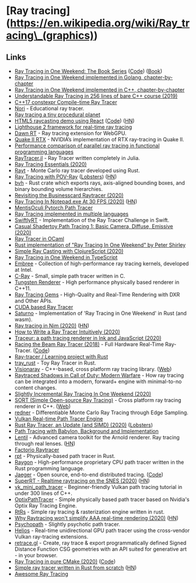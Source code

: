 # \[Ray tracing]\(https://en.wikipedia.org/wiki/Ray_tracing\_(graphics))

## Links

* [Ray Tracing in One Weekend: The Book Series](https://raytracing.github.io) ([Code](https://github.com/raytracing/raytracing.github.io/)) ([Book](https://raytracing.github.io/books/RayTracingInOneWeekend.html))
* [Ray Tracing in One Weekend implemented in Golang, chapter-by-chapter](https://github.com/hunterloftis/oneweekend)
* [Ray Tracing in One Weekend implemented in C++, chapter-by-chapter](https://github.com/utilForever/ray-tracing-in-one-weekend-cpp)
* [Understandable Ray Tracing in 256 lines of bare C++ course (2019)](https://github.com/ssloy/tinyraytracer)
* [C++17 constexpr Compile-time Ray Tracer](https://github.com/tcbrindle/raytracer.hpp)
* [Nori](https://github.com/wjakob/nori) - Educational ray tracer.
* [Ray tracing a tiny procedural planet](http://casual-effects.com/research/McGuire2019ProcGen/McGuire2019ProcGen.pdf)
* [HTML5 raycasting demo using React](https://ahuth.github.io/raycast/) ([Code](https://github.com/ahuth/raycast)) ([HN](https://news.ycombinator.com/item?id=22725275))
* [Lighthouse 2 framework for real-time ray tracing](https://github.com/jbikker/lighthouse2)
* [Dawn RT](https://github.com/maierfelix/dawn-ray-tracing) - Ray tracing extension for WebGPU.
* [Quake II RTX](https://github.com/NVIDIA/Q2RTX) - NVIDIA’s implementation of RTX ray-tracing in Quake II.
* [Performance comparison of parallel ray tracing in functional programming languages](https://github.com/athas/raytracers)
* [RayTracer.jl](https://github.com/avik-pal/RayTracer.jl) - Ray Tracer written completely in Julia.
* [Ray Tracing Essentials (2020)](https://www.youtube.com/playlist?list=PL5B692fm6--sgm8Uiava0IIvUojjFOCSR)
* [Rayt](https://github.com/Dalamar42/rayt) - Monte Carlo ray tracer developed using Rust.
* [Ray Tracing with POV-Ray](https://github.com/spcask/pov-ray-tracing) ([Lobsters](https://lobste.rs/s/qczs5u/ray_tracing_with_pov_ray\_25\_scenes\_25\_days)) ([HN](https://news.ycombinator.com/item?id=23042993))
* [bvh](https://github.com/svenstaro/bvh) - Rust crate which exports rays, axis-aligned bounding boxes, and binary bounding volume hierarchies.
* [Revisiting the Businesscard Raytracer (2020)](http://fabiensanglard.net/revisiting_the_businesscard_raytracer/index.html)
* [Ray Tracing In Notepad.exe At 30 FPS (2020)](http://kylehalladay.com/blog/2020/05/20/Rendering-With-Notepad.html) ([HN](https://news.ycombinator.com/item?id=23246221))
* [MentisOculi Pytorch Path Tracer](https://github.com/mmirman/MentisOculi)
* [Ray Tracing implemented in multiple languages](https://github.com/matt77hias/smallpt)
* [SwiftlyRT](https://github.com/sbehnke/SwiftlyRT) - Implementation of the Ray Tracer Challenge in Swift.
* [Casual Shadertoy Path Tracing 1: Basic Camera, Diffuse, Emissive (2020)](https://blog.demofox.org/2020/05/25/casual-shadertoy-path-tracing-1-basic-camera-diffuse-emissive/)
* [Ray Tracer in OCaml](https://github.com/Kamirus/ray-tracer)
* [Rust implementation of "Ray Tracing In One Weekend" by Peter Shirley](https://github.com/jorendorff/rust-raytrace)
* [Simple Ray Casting with ClojureScript (2020)](https://andreyorst.gitlab.io/posts/2020-06-04-simple-ray-casting-with-clojurescript/)
* [Ray Tracing in One Weekend in TypeScript](https://github.com/ahuth/raytrace2)
* [Embree](https://github.com/embree/embree) - Collection of high-performance ray tracing kernels, developed at Intel.
* [C-Ray](https://github.com/VKoskiv/c-ray) - Small, simple path tracer written in C.
* [Tungsten Renderer](https://github.com/tunabrain/tungsten) - High performance physically based renderer in C++11.
* [Ray Tracing Gems](https://link.springer.com/book/10.1007/978-1-4842-4427-2) - High-Quality and Real-Time Rendering with DXR and Other APIs.
* [CUDA based Ray Tracer](https://github.com/xlnx/cuda-raytracer)
* [Saturno](https://github.com/alvarosan/saturno) - Implementation of 'Ray Tracing in One Weekend' in Rust (and wasm).
* [Ray tracing in Nim (2020)](https://nim-lang.org/blog/2020/06/30/ray-tracing-in-nim.html) ([HN](https://news.ycombinator.com/item?id=23707286))
* [How to Write a Ray Tracer Intuitively (2020)](https://blog.scottlogic.com/2020/03/10/raytracer-how-to.html)
* [Traceur: a path tracing renderer in Ink and JavaScript (2020)](https://dotink.co/posts/traceur/)
* [Racing the Beam Ray Tracer (2018)](https://tomverbeure.github.io/rtl/2018/11/26/Racing-the-Beam-Ray-Tracer.html) - Full Hardware Real-Time Ray-Tracer. ([Code](https://github.com/tomverbeure/rt))
* [Ray-tracer / Learning project with Rust](https://github.com/qu4k/rain)
* [tray_rust](https://github.com/Twinklebear/tray_rust) - Toy Ray Tracer in Rust.
* [Visionaray](https://github.com/szellmann/visionaray) - C++-based, cross platform ray tracing library. ([Web](https://vis.uni-koeln.de/forschung/software-visionaray))
* [Raytraced Shadows in Call of Duty: Modern Warfare](https://www.activision.com/cdn/research/Raytraced_Shadows_in_Call_of_Duty_Modern_Warfare.pdf) - How ray tracing can be integrated into a modern, forward+ engine with minimal-to-no content changes.
* [Slightly Incremental Ray Tracing In One Weekend (2020)](https://www.peterstefek.me/incr-ray-tracer.html)
* [SORT (Simple Open-source Ray Tracing)](https://github.com/JiayinCao/SORT) - Cross platform ray tracing renderer in C++. ([Web](https://sort-renderer.com))
* [redner](https://github.com/BachiLi/redner) - Differentiable Monte Carlo Ray Tracing through Edge Sampling.
* [Vulkan Real-time Path Tracer Engine](https://github.com/Zielon/PBRVulkan)
* [Rust Ray Tracer, an Update (and SIMD) (2020)](https://siliconsprawl.com/2020/11/06/simd-ray-tracer.html) ([Lobsters](https://lobste.rs/s/kpfbis/rust_ray_tracer_update_simd))
* [Path Tracing with Babylon, Background and Implementation](https://forum.babylonjs.com/t/path-tracing-with-babylon-background-and-implementation/12832)
* [Lentil](https://www.lentil.xyz) - Advanced camera toolkit for the Arnold renderer. Ray tracing through real lenses. ([HN](https://news.ycombinator.com/item?id=25045034))
* [Factorio Raytracer](https://twitter.com/notch/status/1328335971176370181)
* [rpt](https://github.com/ekzhang/rpt) - Physically-based path tracer in Rust.
* [Raygon](https://github.com/raygon-renderer/readme) - High-performance proprietary CPU path tracer written in the Rust programming language.
* [Jaeger](https://www.jaegertracing.io) - Open source, end-to-end distributed tracing. ([Code](https://github.com/jaegertracing/jaeger))
* [SuperRT - Realtime raytracing on the SNES (2020)](https://www.shironekolabs.com/posts/superrt/) ([HN](https://news.ycombinator.com/item?id=25431203))
* [vk_mini_path_tracer](https://github.com/nvpro-samples/vk_mini_path_tracer) - Beginner-friendly Vulkan path tracing tutorial in under 300 lines of C++.
* [OptixPathTracer](https://github.com/knightcrawler25/Optix-PathTracer) - Simple physically based path tracer based on Nvidia's Optix Ray Tracing Engine.
* [RtRs](https://github.com/universome/rtrs) - Simple ray tracing & rasterization engine written in rust.
* [Why Raytracing won't simplify AAA real-time rendering (2020)](http://c0de517e.blogspot.com/2020/12/why-raytracing-wont-simplify-aaa-real.html) ([HN](https://news.ycombinator.com/item?id=25557354))
* [Psychopath](https://github.com/cessen/psychopath) - Slightly psychotic path tracer.
* [Helios](https://github.com/diharaw/Helios) - Real-time unidirectional GPU path tracer using the cross-vendor Vulkan ray-tracing extensions.
* [retrace.gl](https://github.com/stasilo/retrace.gl) - Create, ray trace & export programmatically defined Signed Distance Function CSG geometries with an API suited for generative art - in your browser.
* [Ray Tracing in pure CMake (2020)](https://64.github.io/cmake-raytracer/) ([Code](https://github.com/64/cmake-raytracer))
* [Simple ray tracer written in Rust from scratch](https://github.com/dranikpg/simple-rays) ([HN](https://news.ycombinator.com/item?id=26143837))
* [Awesome Ray Tracing](https://github.com/dannyfritz/awesome-ray-tracing)
